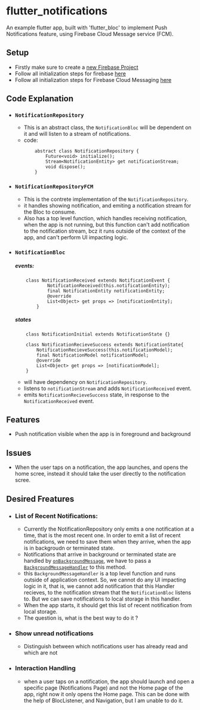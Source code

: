 
# flutter_notifications
An example flutter app, built with 'flutter_bloc' to implement Push Notifications feature, using Firebase Cloud Message service (FCM). 

## Setup 
- Firstly make sure to create a [new Firebase Project](https://console.firebase.google.com/u/0/) 
- Follow all initialization steps for firebase [here](https://firebase.flutter.dev/docs/overview)
- Follow all initialization steps for Firebase Cloud Messaging [here](https://firebase.flutter.dev/docs/messaging/overview)

## Code Explanation
- ### `NotificationRepository` 
    - This is an abstract class, the `NotificationBloc` will be dependent on it and will listen to a stream of notifications.
    - code: 
        ```
            abstract class NotificationRepository {
                Future<void> initialize();
                Stream<NotificationEntity> get notificationStream;
                void dispose(); 
            }
        ```
- ### `NotificationRepositoryFCM`
    - This is the contrete implementation of the `NotificationRepository`. 
    - it handles showing notification, and emiting a notification stream for the Bloc to consume.
    - Also has a top level function, which handles receiving notification, when the app is not running, but this function can't add notification to the notification stream, bcz it runs outside of the context of the app, and can't perform UI impacting logic.

- ### `NotificationBloc` 
    ##### events: 
    ```
        class NotificationReceived extends NotificationEvent {
                NotificationReceived(this.notificationEntity);
                final NotificationEntity notificationEntity;
                @override
                List<Object> get props => [notificationEntity];
            }
    ```
    ##### states
    ```
        class NotificationInitial extends NotificationState {}
       
        class NotificationRecieveSuccess extends NotificationState{
            NotificationRecieveSuccess(this.notificationModel);
            final NotificationModel notificationModel;
            @override
            List<Object> get props => [notificationModel];
        }
    ```
    - will have dependency on `NotificationRepository`.
    - listens to `notificationStream` and adds `NotificationReceived` event. 
    - emits `NotificationRecieveSuccess` state, in response to the `NotificationReceived` event. 

## Features
- Push notification visible when the app is in foreground and background

## Issues 
- When the user taps on a notification, the app launches, and opens the home scree, instead it should take the user directly to the notification scree.

## Desired Freatures
- ### List of Recent Notifications:
   - Currently the NotificationRepository only emits a one notification at a time, that is the most recent one. In order to emit a list of recent notifications, we need to save them when they arrive, when the app is in backgroudn or terminated state. 
   - Notifications that arrive in background or terminated state are handled by [`onBackgroundMessage`](https://pub.dev/documentation/firebase_messaging/latest/firebase_messaging/FirebaseMessaging/onBackgroundMessage.html), we have to pass a [`BackgroundMessageHandler`](https://pub.dev/documentation/firebase_messaging_platform_interface/latest/firebase_messaging_platform_interface/BackgroundMessageHandler.html) to this method. 
   - this `BackgroundMessageHandler` is a top level function and runs outside of application context. So, we cannot do any UI impacting logic in it, that is, we cannot add notification that this Handler recieves, to the notification stream that the `NotificationBloc` listens to. But we can save notifications to local storage in this handler. 
   - When the app starts, it should get this list of recent notification from local storage.
   - The question is, what is the best way to do it ?

- ### Show unread notifications
   - Distinguish between which notifications user has already read and which are not

- ### Interaction Handling
    - when a user taps on a notification, the app should launch and open a specific page (Notifications Page) and not the Home page of the app, right now it only opens the Home page. This can be done with the help of BlocListener, and Navigation, but I am unable to do it.